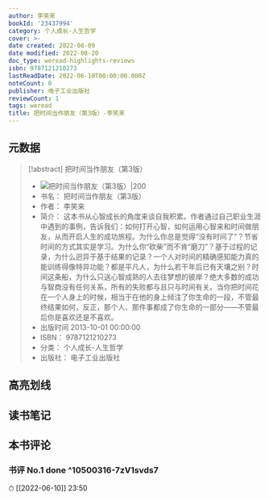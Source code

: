 ```yaml
---
author: 李笑来
bookId: '23437994'
category: 个人成长-人生哲学
cover: >-
date created: 2022-08-09
date modified: 2022-08-20
doc_type: weread-highlights-reviews
isbn: 9787121210273
lastReadDate: 2022-06-10T00:00:00.000Z
noteCount: 0
publisher: 电子工业出版社
reviewCount: 1
tags: weread
title: 把时间当作朋友（第3版）-李笑来
---
```


## 元数据

> [!abstract] 把时间当作朋友（第3版）
> - ![ 把时间当作朋友（第3版）|200](https://wfqqreader-1252317822.image.myqcloud.com/cover/994/23437994/t7_23437994.jpg)
> - 书名： 把时间当作朋友（第3版）
> - 作者： 李笑来
> - 简介： 这本书从心智成长的角度来谈自我积累。作者通过自己职业生涯中遇到的事例，告诉我们：如何打开心智，如何运用心智来和时间做朋友，从而开启人生的成功旅程。为什么你总是觉得“没有时间了”？节省时间的方式其实是学习。为什么你“砍柴”而不肯“磨刀”？基于过程的记录，为什么迥异于基于结果的记录？一个人对时间的精确感知能力真的能训练得像特异功能？都是平凡人，为什么若干年后已有天壤之别？时间这条船，为什么只送心智成熟的人去往梦想的彼岸？绝大多数的成功与智商没有任何关系，所有的失败都与且只与时间有关。当你把时间花在一个人身上的时候，相当于在他的身上倾注了你生命的一段，不管最终结果如何，反正，那个人、那件事都成了你生命的一部分——不管最后你是喜欢还是不喜欢。
> - 出版时间 2013-10-01 00:00:00
> - ISBN： 9787121210273
> - 分类： 个人成长-人生哲学
> - 出版社： 电子工业出版社

## 高亮划线

## 读书笔记

## 本书评论

### 书评 No.1 done ^10500316-7zV1svds7

⏱ [[2022-06-10]] 23:50
